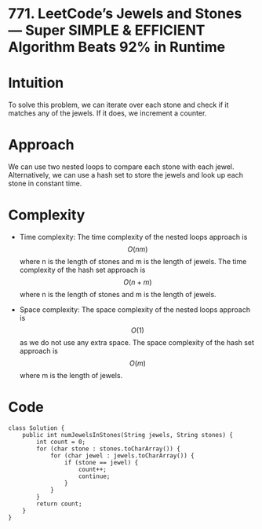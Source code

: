 # 771. LeetCode’s Jewels and Stones — Super SIMPLE & EFFICIENT Algorithm Beats 92% in Runtime

# Intuition
To solve this problem, we can iterate over each stone and check if it matches any of the jewels. If it does, we increment a counter.

# Approach
We can use two nested loops to compare each stone with each jewel. Alternatively, we can use a hash set to store the jewels and look up each stone in constant time.

# Complexity
- Time complexity:
The time complexity of the nested loops approach is $$O(nm)$$
 where n is the length of stones and m is the length of jewels. The time complexity of the hash set approach is $$O(n+m)$$
 where n is the length of stones and m is the length of jewels.

- Space complexity:
The space complexity of the nested loops approach is $$O(1)$$
 as we do not use any extra space. The space complexity of the hash set approach is $$O(m)$$
 where m is the length of jewels.

# Code
```
class Solution {
    public int numJewelsInStones(String jewels, String stones) {
        int count = 0;
        for (char stone : stones.toCharArray()) {
            for (char jewel : jewels.toCharArray()) {
                if (stone == jewel) {
                    count++;
                    continue;
                }
            }
        }
        return count;
    }
}
```